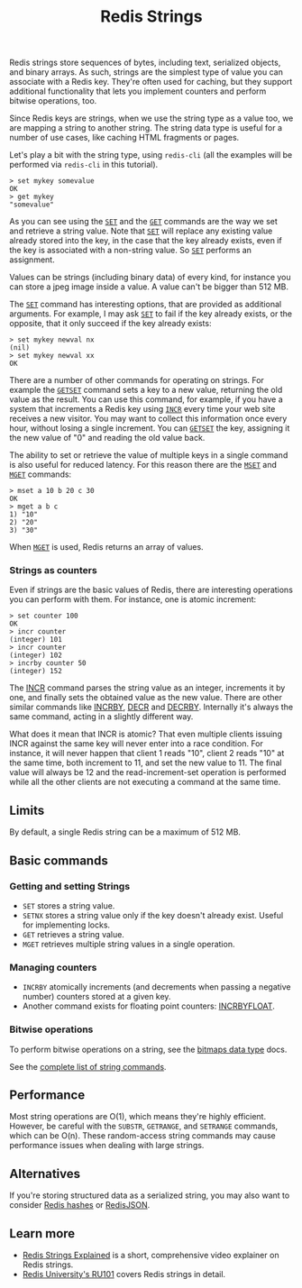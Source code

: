 ﻿---
title: "Redis Strings"
linkTitle: "Strings"
weight: 10
description: >
    Introduction to Redis strings
---

Redis strings store sequences of bytes, including text, serialized objects, and binary arrays.
As such, strings are the simplest type of value you can associate with
a Redis key.
They're often used for caching, but they support additional functionality that lets you implement counters and perform bitwise operations, too.

Since Redis keys are strings, when we use the string type as a value too,
we are mapping a string to another string. The string data type is useful
for a number of use cases, like caching HTML fragments or pages.

Let's play a bit with the string type, using `redis-cli` (all the examples
will be performed via `redis-cli` in this tutorial).

    > set mykey somevalue
    OK
    > get mykey
    "somevalue"

As you can see using the [`SET`](/commands/set) and the [`GET`](/commands/get) commands are the way we set
and retrieve a string value. Note that [`SET`](/commands/set) will replace any existing value
already stored into the key, in the case that the key already exists, even if
the key is associated with a non-string value. So [`SET`](/commands/set) performs an assignment.

Values can be strings (including binary data) of every kind, for instance you
can store a jpeg image inside a value. A value can't be bigger than 512 MB.

The [`SET`](/commands/set) command has interesting options, that are provided as additional
arguments. For example, I may ask [`SET`](/commands/set) to fail if the key already exists,
or the opposite, that it only succeed if the key already exists:

    > set mykey newval nx
    (nil)
    > set mykey newval xx
    OK

There are a number of other commands for operating on strings. For example
the [`GETSET`](/commands/getset) command sets a key to a new value, returning the old value as the
result. You can use this command, for example, if you have a
system that increments a Redis key using [`INCR`](/commands/incr)
every time your web site receives a new visitor. You may want to collect this
information once every hour, without losing a single increment.
You can [`GETSET`](/commands/getset) the key, assigning it the new value of "0" and reading the
old value back.

The ability to set or retrieve the value of multiple keys in a single
command is also useful for reduced latency. For this reason there are
the [`MSET`](/commands/mset) and [`MGET`](/commands/mget) commands:

    > mset a 10 b 20 c 30
    OK
    > mget a b c
    1) "10"
    2) "20"
    3) "30"

When [`MGET`](/commands/mget) is used, Redis returns an array of values.

### Strings as counters
Even if strings are the basic values of Redis, there are interesting operations
you can perform with them. For instance, one is atomic increment:

    > set counter 100
    OK
    > incr counter
    (integer) 101
    > incr counter
    (integer) 102
    > incrby counter 50
    (integer) 152

The [INCR](/commands/incr) command parses the string value as an integer,
increments it by one, and finally sets the obtained value as the new value.
There are other similar commands like [INCRBY](/commands/incrby),
[DECR](/commands/decr) and [DECRBY](/commands/decrby). Internally it's
always the same command, acting in a slightly different way.

What does it mean that INCR is atomic?
That even multiple clients issuing INCR against
the same key will never enter into a race condition. For instance, it will never
happen that client 1 reads "10", client 2 reads "10" at the same time, both
increment to 11, and set the new value to 11. The final value will always be
12 and the read-increment-set operation is performed while all the other
clients are not executing a command at the same time.


## Limits

By default, a single Redis string can be a maximum of 512 MB.

## Basic commands

### Getting and setting Strings

* `SET` stores a string value.
* `SETNX` stores a string value only if the key doesn't already exist. Useful for implementing locks.
* `GET` retrieves a string value.
* `MGET` retrieves multiple string values in a single operation.

### Managing counters

* `INCRBY` atomically increments (and decrements when passing a negative number) counters stored at a given key.
* Another command exists for floating point counters: [INCRBYFLOAT](/commands/incrbyfloat).

### Bitwise operations

To perform bitwise operations on a string, see the [bitmaps data type](/docs/data-types/bitmaps) docs.

See the [complete list of string commands](/commands/?group=string).

## Performance

Most string operations are O(1), which means they're highly efficient.
However, be careful with the `SUBSTR`, `GETRANGE`, and `SETRANGE` commands, which can be O(n).
These random-access string commands may cause performance issues when dealing with large strings.

## Alternatives

If you're storing structured data as a serialized string, you may also want to consider [Redis hashes](/docs/data-types/hashes) or [RedisJSON](/docs/stack/json).

## Learn more

* [Redis Strings Explained](https://www.youtube.com/watch?v=7CUt4yWeRQE) is a short, comprehensive video explainer on Redis strings.
* [Redis University's RU101](https://university.redis.com/courses/ru101/) covers Redis strings in detail.
